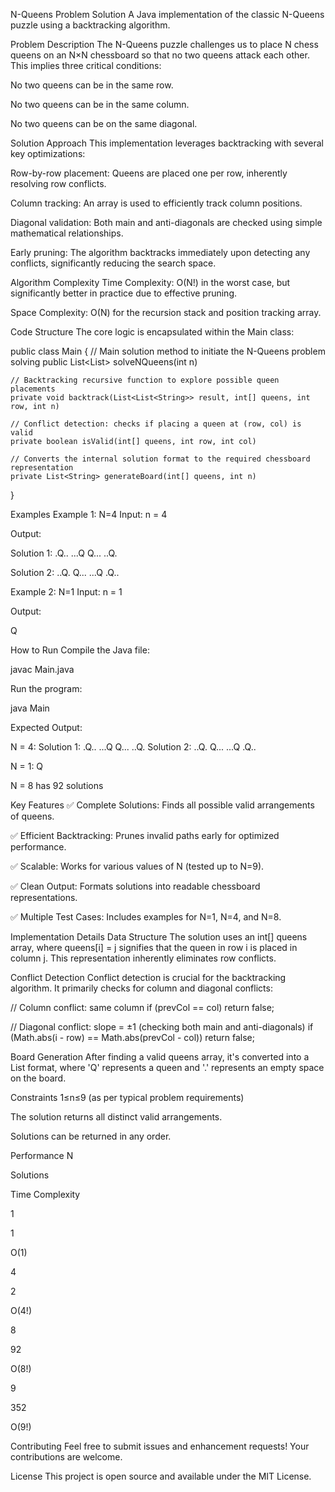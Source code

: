 N-Queens Problem Solution
A Java implementation of the classic N-Queens puzzle using a backtracking algorithm.

Problem Description
The N-Queens puzzle challenges us to place N chess queens on an N×N chessboard so that no two queens attack each other. This implies three critical conditions:

No two queens can be in the same row.

No two queens can be in the same column.

No two queens can be on the same diagonal.

Solution Approach
This implementation leverages backtracking with several key optimizations:

Row-by-row placement: Queens are placed one per row, inherently resolving row conflicts.

Column tracking: An array is used to efficiently track column positions.

Diagonal validation: Both main and anti-diagonals are checked using simple mathematical relationships.

Early pruning: The algorithm backtracks immediately upon detecting any conflicts, significantly reducing the search space.

Algorithm Complexity
Time Complexity: O(N!) in the worst case, but significantly better in practice due to effective pruning.

Space Complexity: O(N) for the recursion stack and position tracking array.

Code Structure
The core logic is encapsulated within the Main class:

public class Main {
    // Main solution method to initiate the N-Queens problem solving
    public List<List<String>> solveNQueens(int n)

    // Backtracking recursive function to explore possible queen placements
    private void backtrack(List<List<String>> result, int[] queens, int row, int n)

    // Conflict detection: checks if placing a queen at (row, col) is valid
    private boolean isValid(int[] queens, int row, int col)

    // Converts the internal solution format to the required chessboard representation
    private List<String> generateBoard(int[] queens, int n)
}

Examples
Example 1: N=4
Input: n = 4

Output:

Solution 1:
.Q..
...Q
Q...
..Q.

Solution 2:
..Q.
Q...
...Q
.Q..

Example 2: N=1
Input: n = 1

Output:

Q

How to Run
Compile the Java file:

javac Main.java

Run the program:

java Main

Expected Output:

N = 4:
Solution 1:
.Q..
...Q
Q...
..Q.
Solution 2:
..Q.
Q...
...Q
.Q..

N = 1:
Q

N = 8 has 92 solutions

Key Features
✅ Complete Solutions: Finds all possible valid arrangements of queens.

✅ Efficient Backtracking: Prunes invalid paths early for optimized performance.

✅ Scalable: Works for various values of N (tested up to N=9).

✅ Clean Output: Formats solutions into readable chessboard representations.

✅ Multiple Test Cases: Includes examples for N=1, N=4, and N=8.

Implementation Details
Data Structure
The solution uses an int[] queens array, where queens[i] = j signifies that the queen in row i is placed in column j. This representation inherently eliminates row conflicts.

Conflict Detection
Conflict detection is crucial for the backtracking algorithm. It primarily checks for column and diagonal conflicts:

// Column conflict: same column
if (prevCol == col) return false;

// Diagonal conflict: slope = ±1 (checking both main and anti-diagonals)
if (Math.abs(i - row) == Math.abs(prevCol - col)) return false;

Board Generation
After finding a valid queens array, it's converted into a List<String> format, where 'Q' represents a queen and '.' represents an empty space on the board.

Constraints
1≤n≤9 (as per typical problem requirements)

The solution returns all distinct valid arrangements.

Solutions can be returned in any order.

Performance
N

Solutions

Time Complexity

1

1

O(1)

4

2

O(4!)

8

92

O(8!)

9

352

O(9!)

Contributing
Feel free to submit issues and enhancement requests! Your contributions are welcome.

License
This project is open source and available under the MIT License.
